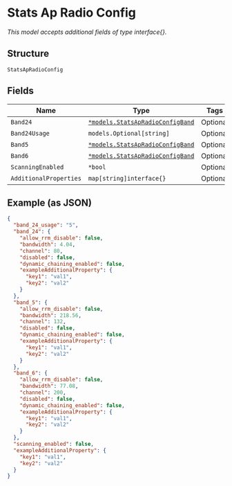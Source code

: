 
# Stats Ap Radio Config

*This model accepts additional fields of type interface{}.*

## Structure

`StatsApRadioConfig`

## Fields

| Name | Type | Tags | Description |
|  --- | --- | --- | --- |
| `Band24` | [`*models.StatsApRadioConfigBand`](../../doc/models/stats-ap-radio-config-band.md) | Optional | - |
| `Band24Usage` | `models.Optional[string]` | Optional | - |
| `Band5` | [`*models.StatsApRadioConfigBand`](../../doc/models/stats-ap-radio-config-band.md) | Optional | - |
| `Band6` | [`*models.StatsApRadioConfigBand`](../../doc/models/stats-ap-radio-config-band.md) | Optional | - |
| `ScanningEnabled` | `*bool` | Optional | - |
| `AdditionalProperties` | `map[string]interface{}` | Optional | - |

## Example (as JSON)

```json
{
  "band_24_usage": "5",
  "band_24": {
    "allow_rrm_disable": false,
    "bandwidth": 4.04,
    "channel": 80,
    "disabled": false,
    "dynamic_chaining_enabled": false,
    "exampleAdditionalProperty": {
      "key1": "val1",
      "key2": "val2"
    }
  },
  "band_5": {
    "allow_rrm_disable": false,
    "bandwidth": 218.56,
    "channel": 132,
    "disabled": false,
    "dynamic_chaining_enabled": false,
    "exampleAdditionalProperty": {
      "key1": "val1",
      "key2": "val2"
    }
  },
  "band_6": {
    "allow_rrm_disable": false,
    "bandwidth": 77.08,
    "channel": 200,
    "disabled": false,
    "dynamic_chaining_enabled": false,
    "exampleAdditionalProperty": {
      "key1": "val1",
      "key2": "val2"
    }
  },
  "scanning_enabled": false,
  "exampleAdditionalProperty": {
    "key1": "val1",
    "key2": "val2"
  }
}
```

